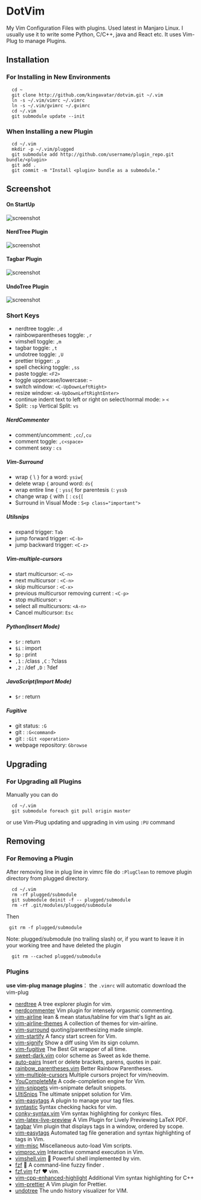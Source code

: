 # DotVim
My Vim Configuration Files with plugins. Used latest in Manjaro Linux. I usually use it to write some Python, C/C++, java and React etc. It uses Vim-Plug to manage Plugins.

## Installation

### For Installing in New Environments
```
  cd ~
  git clone http://github.com/kingavatar/dotvim.git ~/.vim
  ln -s ~/.vim/vimrc ~/.vimrc
  ln -s ~/.vim/gvimrc ~/.gvimrc
  cd ~/.vim
  git submodule update --init
```
### When Installing a new Plugin
```
  cd ~/.vim
  mkdir -p ~/.vim/plugged
  git submodule add http://github.com/username/plugin_repo.git bundle/<plugin>
  git add .
  git commit -m "Install <plugin> bundle as a submodule."
```
## Screenshot
#### On StartUp
![screenshot](img/vim_startify.png "This is my Vim on my Manjaro Desktop")
#### NerdTree Plugin
![screenshot](img/vim_nerdtree.png "This is NerdTree Plugin on .vim Folder")
#### Tagbar Plugin
![screenshot](img/vim_tagbar.png "This is Tagbar Plugin on vimrc File")
#### UndoTree Plugin
![screenshot](img/vim_undotree.png "This is UndoTree Plugin on vimrc File")

### Short Keys
- nerdtree toggle: `,d`
- rainbowparentheses toggle: `,r`
- vimshell toggle: `,m`
- tagbar toggle: `,t`
- undotree toggle: `,U`
- prettier trigger: `,p`
- spell checking toggle: `,ss`
- paste toggle: `<F2>`
- toggle uppercase/lowercase: `~`
- switch window: `<C-UpDownLeftRight>`
- resize window: `<A-UpDownLeftRightEnter>`
- continue indent text to left or right on select/normal mode: `>` `<`
- Split: `:sp` Vertical Split: `vs`
##### NerdCommenter
- comment/uncomment: `,cc`/`,cu`
- comment toggle: `,c<space>`
- comment sexy : `cs`
##### Vim-Surround
- wrap `{` \ `}` for a word: `ysiw{`
- delete wrap `{` around word: `ds{`
- wrap entire line `{` : `yss{` for parentesis `(`: `yssb`
- change wrap `{` with `[` : `cs{[`
- Surround in Visual Mode : `S<p class="important">`
##### Utilsnips
- expand trigger: `Tab`
- jump forward trigger: `<C-b>`
- jump backward trigger: `<C-z>`
##### Vim-multiple-cursors
- start multicursor: `<C-n>`
- next multicursor : `<C-n>`
- skip multicursor : `<C-x>`
- previous multicursor removing current : `<C-p>`
- stop multicursor: `v`
- select all multicursors: `<A-n>`
- Cancel multicursor: `Esc`
##### Python(Insert Mode)
- `$r` : return
- `$i` : import
- `$p` : print
- `,1` : /class `,C` : ?class
- `,2` : /def `,D` : ?def
##### JavaScript(Import Mode)
- `$r` : return
##### Fugitive
- git status: `:G`
- git <command>: `:G<command>`
- git <operation>: `:Git <operation>`
- webpage repository: `Gbrowse` 

## Upgrading
### For Upgrading all Plugins
Manually you can do
```
  cd ~/.vim
  git submodule foreach git pull origin master
```
or use Vim-Plug updating and upgrading in vim using `:PU` command

## Removing
### For Removing a Plugin

After removing line in plug line in vimrc file do `:PlugClean` to remove plugin directory from plugged directory.
```
  cd ~/.vim
  rm -rf plugged/submodule
  git submodule deinit -f -- plugged/submodule
  rm -rf .git/modules/plugged/submodule
 ```
 Then
 ```
  git rm -f plugged/submodule
 ```
Note: plugged/submodule (no trailing slash)
or, if you want to leave it in your working tree and have deleted the plugin
```
  git rm --cached plugged/submodule
```
### Plugins

**use vim-plug manage plugins**： the `.vimrc` will automatic download the vim-plug

- [nerdtree](https://github.com/scrooloose/nerdtree) A tree explorer plugin for vim.
- [nerdcommenter](https://github.com/scrooloose/nerdcommenter) Vim plugin for intensely orgasmic commenting.
- [vim-airline](https://github.com/vim-airline/vim-airline) lean & mean status/tabline for vim that's light as air.
- [vim-airline-themes](https://github.com/vim-airline/vim-airline-themes)  A collection of themes for vim-airline.
- [vim-surround](https://github.com/tpope/vim-surround) quoting/parenthesizing made simple.
- [vim-startify](https://github.com/mhinz/vim-startify) A fancy start screen for Vim.
- [vim-signify](https://github.com/mhinz/vim-signify) Show a diff using Vim its sign column.
- [vim-fugitive](https://github.com/tpope/vim-fugitive) The Best Git wrapper of all time.
- [sweet-dark.vim](https://github.com/jschmold/sweet-dark.vim) color scheme as Sweet as kde theme.
- [auto-pairs](https://github.com/jiangmiao/auto-pairs) Insert or delete brackets, parens, quotes in pair.
- [rainbow_parentheses.vim](https://github.com/kien/rainbow_parentheses.vim) Better Rainbow Parentheses.
- [vim-multiple-cursors](https://github.com/terryma/vim-multiple-cursors) Multiple cursors project for vim/neovim.
- [YouCompleteMe](https://github.com/ycm-core/YouCompleteMe) A code-completion engine for Vim.
- [vim-snippets](https://github.com/honza/vim-snippets) vim-snipmate default snippets.
- [UltiSnips](https://github.com/SirVer/ultisnips) The ultimate snippet solution for Vim.
- [vim-easytags](https://github.com/xolox/vim-easytags) A plugin to manage your tag files.
- [syntastic](https://github.com/scrooloose/syntastic) Syntax checking hacks for vim.
- [conky-syntax.vim](https://github.com/smancill/conky-syntax.vim) Vim syntax highlighting for conkyrc files.
- [vim-latex-live-preview](https://github.com/xuhdev/vim-latex-live-preview) A Vim Plugin for Lively Previewing LaTeX PDF.
- [tagbar](https://github.com/majutsushi/tagbar) Vim plugin that displays tags in a window, ordered by scope.
- [vim-easytags](https://github.com/xolox/vim-easytags) Automated tag file generation and syntax highlighting of tags in Vim.
- [vim-misc](https://github.com/xolox/vim-misc)  Miscellaneous auto-load Vim scripts.
- [vimproc.vim](https://github.com/Shougo/vimproc.vim)  Interactive command execution in Vim.
- [vimshell.vim](https://github.com/Shougo/vimshell.vim)  :shell: Powerful shell implemented by vim. 
- [fzf](https://github.com/junegunn/fzf)  :cherry_blossom: A command-line fuzzy finder .
- [fzf.vim](https://github.com/junegunn/fzf.vim)  fzf :heart: vim.
- [vim-cpp-enhanced-highlight](https://github.com/octol/vim-cpp-enhanced-highlight) Additional Vim syntax highlighting for C++
- [vim-prettier](https://github.com/prettier/vim-prettier)  A Vim plugin for Prettier.
- [undotree](https://github.com/mbbill/undotree) The undo history visualizer for VIM.
